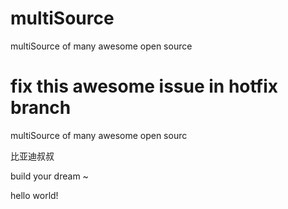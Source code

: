 # multiSource
multiSource of many awesome open source

fix this awesome issue in hotfix branch
=======
multiSource of many awesome open sourc

比亚迪叔叔

build your dream ~ 

hello world!

